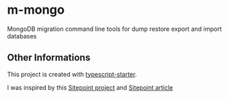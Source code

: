 # m-mongo

MongoDB migration command line tools for dump restore export and import databases

## Other Informations

This project is created with [typescript-starter](https://github.com/bitjson/typescript-starter).

I was inspired by this [Sitepoint project](https://github.com/sitepoint-editors/ginit) and [Sitepoint article](https://www.sitepoint.com/javascript-command-line-interface-cli-node-js/)
